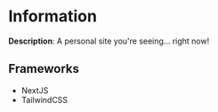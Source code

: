 # Information

__Description__: A personal site you're seeing... right now!

## Frameworks
- NextJS
- TailwindCSS

